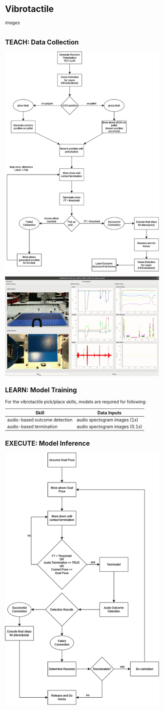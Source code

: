 # Vibrotactile

*images*

```{contents}
```

## TEACH: Data Collection

![flow_chart](files/vt-datacollection.png)

![data-viz](files/vibrotactile_data_visualization.gif)

## LEARN: Model Training

For the vibrotactile pick/place skills, models are required for following:

| Skill | Data Inputs |
|-------|-------------|
|audio-based outcome detection| audio spectogram images (1s) |
|audio-based termination | audio spectogram images (0.1s) |

## EXECUTE: Model Inference

![execution](files/vt-execution.png)
